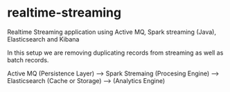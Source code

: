 # realtime-streaming
Realtime Streaming application using Active MQ, Spark streaming (Java), Elasticsearch and Kibana

In this setup we are removing duplicating records from streaming as well as batch records.

Active MQ (Persistence Layer) --> Spark Stremaing (Procesing Engine) --> Elasticsearch (Cache or Storage) --> (Analytics Engine)
